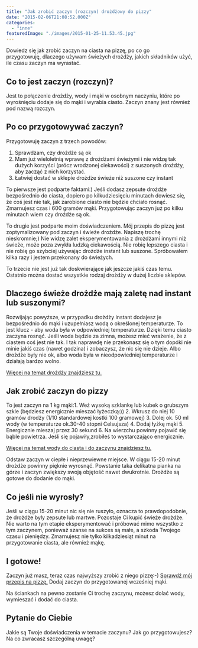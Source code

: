 ```yaml
---
title: "Jak zrobić zaczyn (rozczyn) drożdżowy do pizzy"
date: "2015-02-06T21:08:52.000Z"
categories: 
  - "inne"
featuredImage: "./images/2015-01-25-11.53.45.jpg"
---
```


Dowiedz się jak zrobić zaczyn na ciasta na pizzę, po co go przygotowuję, dlaczego używam świeżych drożdży, jakich składników użyć, ile czasu zaczyn ma wyrastać.

## Co to jest zaczyn (rozczyn)?

Jest to połączenie drożdży, wody i mąki w osobnym naczyniu, które po wyrośnięciu dodaje się do mąki i wyrabia ciasto. Zaczyn znany jest również pod nazwą rozczyn.

## Po co przygotowywać zaczyn?

Przygotowuję zaczyn z trzech powodów:

1. Sprawdzam, czy drożdże są ok
2. Mam już wieloletnią wprawę z drożdżami świeżymi i nie widzę tak dużych korzyści (prócz wrodzonej ciekawości) z suszonych drożdży, aby zacząć z nich korzystać.
3. Łatwiej dostać w sklepie drożdże świeże niż suszone czy instant

To pierwsze jest podparte faktami:) Jeśli dodasz zepsute drożdże bezpośrednio do ciasta, dopiero po kilkudziesięciu minutach dowiesz się, że coś jest nie tak, jak zarobione ciasto nie będzie chciało rosnąć. Zmarnujesz czas i 600 gramów mąki. Przygotowując zaczyn już po kilku minutach wiem czy drożdże są ok.

To drugie jest podparte moim doświadczeniem. Mój przepis do pizzę jest zoptymalizowany pod zaczyn i świeże drożdże. Napiszę trochę nieskromnie;) Nie widzę zalet eksperymentowania z drożdżami innymi niż świeże, może poza zwykła ludzką ciekawością. Nie robię lepszego ciasta i nie robię go szybciej używając drożdże instant lub suszone. Spróbowałem kilka razy i jestem przekonany do świeżych.

To trzecie nie jest już tak doskwierające jak jeszcze jakiś czas temu. Ostatnio można dostać wszystkie rodzaj drożdży w dużej liczbie sklepów.

## Dlaczego świeże drożdże mają zaletę nad instant lub suszonymi?

Rozwijając powyższe, w przypadku drożdży instant dodajesz je bezpośrednio do mąki i uzupełniasz wodą o określonej temperaturze. To jest klucz - aby woda była w odpowiedniej temperaturze. Dzięki temu ciasto zaczyna rosnąć. Jeśli woda będzie za zimna, możesz mieć wrażenie, że z ciastem coś jest nie tak. I tak naprawdę nie przekonasz się o tym dopóki nie minie jakiś czas (nawet godzina) i zobaczysz, że nic się nie dzieje. Albo drożdże były nie ok, albo woda była w nieodpowiedniej temperaturze i działają bardzo wolno.

<a title="Jakie drożdże do pizzy?" href="/drozdze/">Więcej na temat drożdży znajdziesz tu.</a>

## Jak zrobić zaczyn do pizzy

To jest zaczyn na 1 kg mąki:1. Weź wysoką szklankę lub kubek o grubszym szkle (będziesz energicznie mieszać łyżeczką:))
2. Wkrusz do niej 10 gramów drodży (1/10 standardowej kostki 100 gramowej)
3. Dolej ok. 50 ml wody (w temperaturze ok.30-40 stopni Celsujsza)
4. Dodaj łyżkę mąki
5. Energicznie mieszaj przez 30 sekund
6. Na wierzchu powinny pojawić się bąble powietrza. Jeśli się pojawiły,zrobiłeś to wystarczająco energicznie.

<a title="Jaka woda do ciasta na pizzę" href="/jaka-woda-ciasta-na-pizze/">Więcej na temat wody do ciasta i do zaczynu znajdziesz tu.</a>

Odstaw zaczyn w ciepłe i nieprzewiewne miejsce. W ciągu 15-20 minut drożdże powinny pięknie wyrosnąć. Powstanie taka delikatna pianka na górze i zaczyn zwiększy swoją objętość nawet dwukrotnie. Drożdże są gotowe do dodanie do mąki.

## Co jeśli nie wyrosły?

Jeśli w ciągu 15-20 minut nic się nie ruszyło, oznacza to prawdopodobnie, że drożdże były zepsute lub martwe. Pozostaje Ci kupić świeże drożdże. Nie warto na tym etapie eksperymentować i próbować mimo wszystko z tym zaczynem, ponieważ szanse na sukces są małe, a szkoda Twojego czasu i pieniędzy. Zmarnujesz nie tylko kilkadziesiąt minut na przygotowanie ciasta, ale również mąkę.

## I gotowe!

Zaczyn już masz, teraz czas najwyższy zrobić z niego pizzę:-) <a title="Przepis na ciasto na pizzę" href="/przepis-na-ciasto-na-pizze/">Sprawdź mój przepis na pizzę.</a> Dodaj zaczyn do przygotowanej wcześniej mąki.

Na ściankach na pewno zostanie Ci trochę zaczynu, możesz dolać wody, wymieszać i dodać do ciasta.

## Pytanie do Ciebie

Jakie są Twoje doświadczenia w temacie zaczynu? Jak go przygotowujesz? Na co zwracasz szczególną uwagę?
